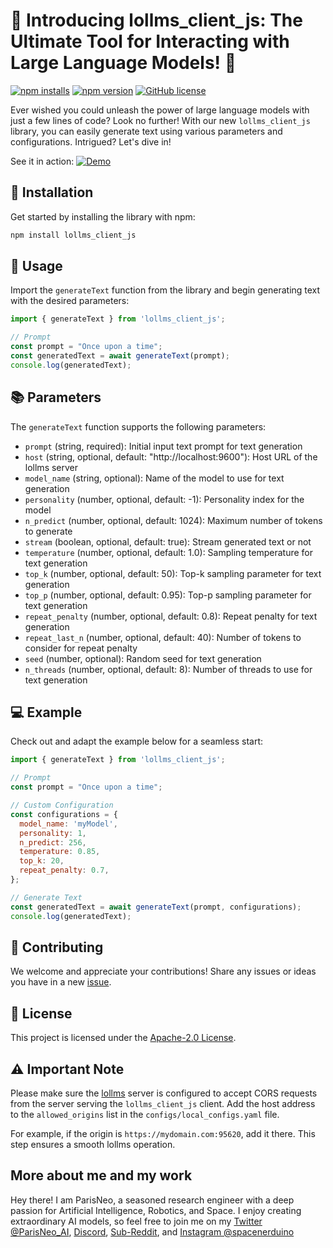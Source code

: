 # 🚀 Introducing lollms\_client\_js: The Ultimate Tool for Interacting with Large Language Models! 🤖

[![npm installs](https://img.shields.io/npm/dw/lollms_client_js)](https://www.npmjs.com/package/lollms_client_js) [![npm version](https://img.shields.io/npm/v/lollms_client_js)](https://www.npmjs.com/package/lollms_client_js) [![GitHub license](https://img.shields.io/github/license/ParisNeo/lollms_client_js)](LICENSE)

Ever wished you could unleash the power of large language models with just a few lines of code? Look no further! With our new `lollms_client_js` library, you can easily generate text using various parameters and configurations. Intrigued? Let's dive in!

See it in action: [![Demo](https://img.shields.io/badge/Demo-Online-green.svg)](https://YOUR_DEMO_LINK)

## 🚀 Installation

Get started by installing the library with npm:

```bash
npm install lollms_client_js
```

## 📝 Usage

Import the `generateText` function from the library and begin generating text with the desired parameters:

```javascript
import { generateText } from 'lollms_client_js';

// Prompt
const prompt = "Once upon a time";
const generatedText = await generateText(prompt);
console.log(generatedText);
```

## 📚 Parameters

The `generateText` function supports the following parameters:

- `prompt` (string, required): Initial input text prompt for text generation
- `host` (string, optional, default: "http://localhost:9600"): Host URL of the lollms server
- `model_name` (string, optional): Name of the model to use for text generation
- `personality` (number, optional, default: -1): Personality index for the model
- `n_predict` (number, optional, default: 1024): Maximum number of tokens to generate
- `stream` (boolean, optional, default: true): Stream generated text or not
- `temperature` (number, optional, default: 1.0): Sampling temperature for text generation
- `top_k` (number, optional, default: 50): Top-k sampling parameter for text generation
- `top_p` (number, optional, default: 0.95): Top-p sampling parameter for text generation
- `repeat_penalty` (number, optional, default: 0.8): Repeat penalty for text generation
- `repeat_last_n` (number, optional, default: 40): Number of tokens to consider for repeat penalty
- `seed` (number, optional): Random seed for text generation
- `n_threads` (number, optional, default: 8): Number of threads to use for text generation

## 💻 Example

Check out and adapt the example below for a seamless start:

```javascript
import { generateText } from 'lollms_client_js';

// Prompt
const prompt = "Once upon a time";

// Custom Configuration
const configurations = {
  model_name: 'myModel',
  personality: 1,
  n_predict: 256,
  temperature: 0.85,
  top_k: 20,
  repeat_penalty: 0.7,
};

// Generate Text
const generatedText = await generateText(prompt, configurations);
console.log(generatedText);
```

## 🙌 Contributing

We welcome and appreciate your contributions! Share any issues or ideas you have in a new [issue](https://github.com/ParisNeo/lollms_client_js/issues/new/choose).

## 📄 License

This project is licensed under the [Apache-2.0 License](LICENSE).

## ⚠️ Important Note

Please make sure the [lollms](https://github.com/ParisNeo/lollms) server is configured to accept CORS requests from the server serving the `lollms_client_js` client. Add the host address to the `allowed_origins` list in the `configs/local_configs.yaml` file.

For example, if the origin is `https://mydomain.com:95620`, add it there. This step ensures a smooth lollms operation.

## More about me and my work

Hey there! I am ParisNeo, a seasoned research engineer with a deep passion for Artificial Intelligence, Robotics, and Space. I enjoy creating extraordinary AI models, so feel free to join me on my [Twitter @ParisNeo\_AI](https://twitter.com/ParisNeo_AI), [Discord](https://discord.gg/BDxacQmv), [Sub-Reddit](https://www.reddit.com/r/lollms/), and [Instagram @spacenerduino](https://www.instagram.com/spacenerduino/)
